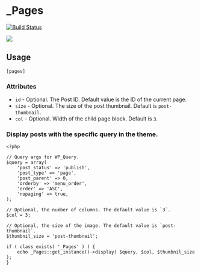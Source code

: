 # _Pages

[![Build Status](https://travis-ci.org/miya0001/_pages.svg?branch=master)](https://travis-ci.org/miya0001/_pages)

![](https://www.evernote.com/l/ABVaRJy67QBIdqONizPXuHD2lHH1QcyBO_sB/image.png)

## Usage

```
[pages]
```

### Attributes

* `id` - Optional. The Post ID. Default value is the ID of the current page.
* `size` - Optional. The size of the post thumbnail. Default is `post-thumbnail`.
* `col` - Optional. Width of the child page block. Default is `3`.


### Display posts with the specific query in the theme.

```
<?php

// Query args for WP_Query.
$query = array(
    'post_status' => 'publish',
    'post_type' => 'page',
    'post_parent' => 0,
    'orderby' => 'menu_order',
    'order' => 'ASC',
    'nopaging' => true,
);

// Optional, the number of columns. The default value is `3`.
$col = 3;

// Optional, the size of the image. The default value is `post-thumbnail`.
$thumbnil_size = 'post-thumbnail';

if ( class_exists( '_Pages' ) ) {
    echo _Pages::get_instance()->display( $query, $col, $thumbnil_size );
}
```
